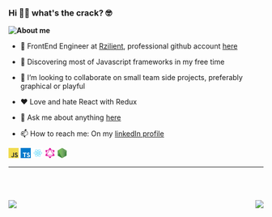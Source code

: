 ### Hi 👋🏼 what's the crack? 🤓

<!--
**Alma-Co/Alma-Co** is a ✨ _special_ ✨ repository because its `README.md` (this file) appears on your GitHub profile.

Here are some ideas to get you started:

- 🔭 I’m currently working on ...
- 🌱 I’m currently learning ...
- 👯 I’m looking to collaborate on ...
- 🤔 I’m looking for help with ...
- 💬 Ask me about ...
- 📫 How to reach me: ...
- 😄 Pronouns: ...
- ⚡ Fun fact: ...
-->
<div>
  <img src="https://media0.giphy.com/media/xThuWupvyGAPJCHChy/giphy.gif" align="left"/>
  
**About me**

- 💼 FrontEnd Engineer at [Rzilient](https://www.rzilient.club/), professional github account [here](https://github.com/EdithRzilient)

- 🔭 Discovering most of Javascript frameworks in my free time

- 👯 I’m looking to collaborate on small team side projects, preferably graphical or playful

- ❤️ Love and hate React with Redux

- 💬 Ask me about anything [here](https://github.com/Alma-Co/Alma-Co/issues)

- 📫 How to reach me: On my [linkedIn profile](https://www.linkedin.com/in/edithcantegrit/)
</div>




<code><img height="20" alt="javascript" src="https://raw.githubusercontent.com/github/explore/80688e429a7d4ef2fca1e82350fe8e3517d3494d/topics/javascript/javascript.png"></code>
<code><img height="20" alt="typescript" src="https://raw.githubusercontent.com/github/explore/80688e429a7d4ef2fca1e82350fe8e3517d3494d/topics/typescript/typescript.png"></code>
<code><img height="20" alt="react" src="https://raw.githubusercontent.com/github/explore/80688e429a7d4ef2fca1e82350fe8e3517d3494d/topics/react/react.png"></code>
<code><img height="20" alt="graphql" src="https://raw.githubusercontent.com/github/explore/5c058a388828bb5fde0bcafd4bc867b5bb3f26f3/topics/graphql/graphql.png"></code>
<code><img height="20" alt="nodejs" src="https://raw.githubusercontent.com/github/explore/80688e429a7d4ef2fca1e82350fe8e3517d3494d/topics/nodejs/nodejs.png"></code>   


<hr>

<br>
<br>
<br>
<div>
  <img src="https://media.giphy.com/media/gzROsII7swwrm/giphy.gif" align="left" width="50"/>
<a href="https://github.com/anuraghazra/github-readme-stats"><img align="right" src="https://github-readme-stats.vercel.app/api/top-langs/?username=Alma-Co&layout=compact&theme=outrun&hide_border=true" /></a>
</div>
